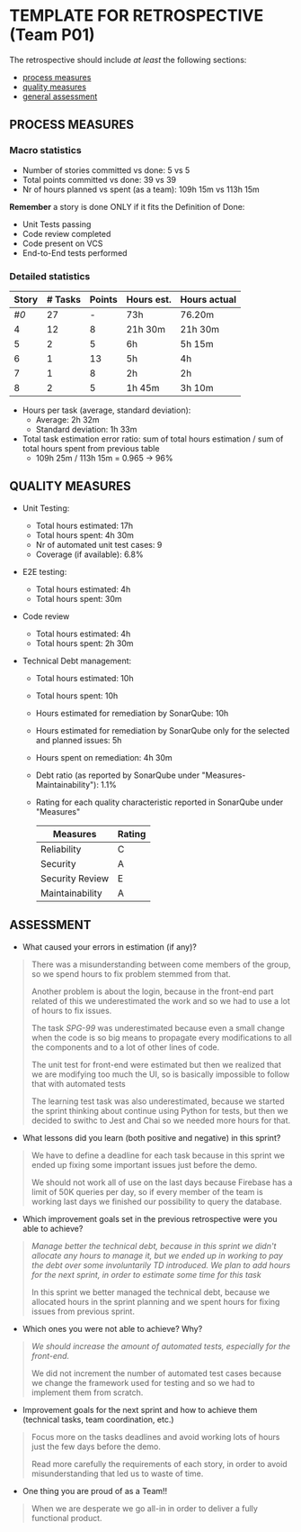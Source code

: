 TEMPLATE FOR RETROSPECTIVE (Team P01)
=====================================

The retrospective should include _at least_ the following
sections:

- [process measures](#process-measures)
- [quality measures](#quality-measures)
- [general assessment](#assessment)

## PROCESS MEASURES 

### Macro statistics

- Number of stories committed vs done: 5 vs 5
- Total points committed vs done: 39 vs 39
- Nr of hours planned vs spent (as a team): 109h 15m vs 113h 15m

**Remember**  a story is done ONLY if it fits the Definition of Done:

- Unit Tests passing
- Code review completed
- Code present on VCS
- End-to-End tests performed

### Detailed statistics

| Story | # Tasks | Points | Hours est. | Hours actual |
| ----- | ------- | ------ | ---------- | ------------ |
| _#0_  | 27      | -      | 73h        | 76.20m       |
| 4     | 12      | 8      | 21h 30m    | 21h 30m      |
| 5     | 2       | 5      | 6h         | 5h 15m       |
| 6     | 1       | 13     | 5h         | 4h           |
| 7     | 1       | 8      | 2h         | 2h           |
| 8     | 2       | 5      | 1h 45m     | 3h 10m       |

- Hours per task (average, standard deviation):
  - Average: 2h 32m
  - Standard deviation: 1h 33m
- Total task estimation error ratio: sum of total hours estimation / sum of total hours spent from previous table
  - 109h 25m / 113h 15m = 0.965 -> 96%
## QUALITY MEASURES 

- Unit Testing:
  - Total hours estimated: 17h
  - Total hours spent: 4h 30m
  - Nr of automated unit test cases: 9
  - Coverage (if available): 6.8%
  
- E2E testing:
  - Total hours estimated: 4h
  - Total hours spent: 30m
  
- Code review 
  - Total hours estimated: 4h
  - Total hours spent: 2h 30m
  
- Technical Debt management:
  - Total hours estimated: 10h
  
  - Total hours spent: 10h
  
  - Hours estimated for remediation by SonarQube: 10h
  
  - Hours estimated for remediation by SonarQube only for the selected and planned issues: 5h
  
  - Hours spent on remediation: 4h 30m
  
  - Debt ratio (as reported by SonarQube under "Measures-Maintainability"): 1.1%
  
  - Rating for each quality characteristic reported in SonarQube under "Measures"
  
    | Measures        | Rating |
    | --------------- | ------ |
    | Reliability     | C      |
    | Security        | A      |
    | Security Review | E      |
    | Maintainability | A      |
  


## ASSESSMENT

- What caused your errors in estimation (if any)?

> There was a misunderstanding between come members of the group, so we spend hours to fix problem stemmed from that.
>
> Another problem is about the login, because in the front-end part related of this we underestimated the work and so we had to use a lot of hours to fix issues.
>
> The task _SPG-99_ was underestimated because even a small change when the code is so big means to propagate every modifications to all the components and to a lot of other lines of code.
>
> The unit test for front-end were estimated but then we realized that we are modifying too much the UI, so is basically impossible to follow that with automated tests
>
> The learning test task was also underestimated, because we started the sprint thinking about continue using Python for tests, but then we decided to swithc to Jest and Chai so we needed more hours for that.

- What lessons did you learn (both positive and negative) in this sprint?

> We have to define a deadline for each task because in this sprint we ended up fixing some important issues just before the demo.
>
> We should not work all of use on the last days because Firebase has a limit of 50K queries per day, so if every member of the team is working last days we finished our possibility to query the database.

- Which improvement goals set in the previous retrospective were you able to achieve? 

> *Manage better the technical debt, because in this sprint we didn't  allocate any hours to manage it, but we ended up in working to pay the  debt over some involuntarily TD introduced. We plan to add hours for the next sprint, in order to estimate some time for this task*
>
> In this sprint we better managed the technical debt, because we allocated hours in the sprint planning and we spent hours for fixing issues from previous sprint.

- Which ones you were not able to achieve? Why?

> *We should increase the amount of automated tests, especially for the front-end.*
>
> We did not increment the number of automated test cases because we change the framework used for testing and so we had to implement them from scratch.

- Improvement goals for the next sprint and how to achieve them (technical tasks, team coordination, etc.)

> Focus more on the tasks deadlines and avoid working lots of hours just the few days before the demo.
>
> Read more carefully the requirements of each story, in order to avoid misunderstanding that led us to waste of time.

- One thing you are proud of as a Team!!

> When we are desperate we go all-in in order to deliver a fully functional product.
